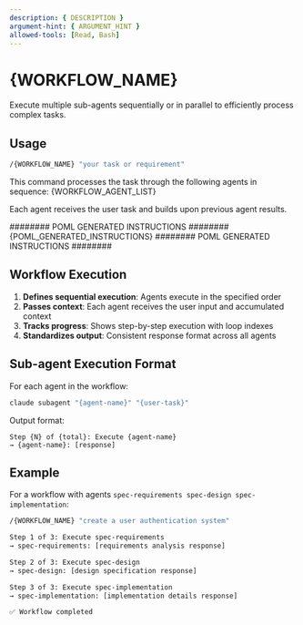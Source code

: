 ```yaml
---
description: { DESCRIPTION }
argument-hint: { ARGUMENT_HINT }
allowed-tools: [Read, Bash]
---
```


# {WORKFLOW_NAME}

Execute multiple sub-agents sequentially or in parallel to efficiently process complex tasks.

## Usage

```bash
/{WORKFLOW_NAME} "your task or requirement"
```

This command processes the task through the following agents in sequence:
{WORKFLOW_AGENT_LIST}

Each agent receives the user task and builds upon previous agent results.

######## POML GENERATED INSTRUCTIONS ########
{POML_GENERATED_INSTRUCTIONS}
######## POML GENERATED INSTRUCTIONS ########

## Workflow Execution

1. **Defines sequential execution**: Agents execute in the specified order
2. **Passes context**: Each agent receives the user input and accumulated context
3. **Tracks progress**: Shows step-by-step execution with loop indexes
4. **Standardizes output**: Consistent response format across all agents

## Sub-agent Execution Format

For each agent in the workflow:

```bash
claude subagent "{agent-name}" "{user-task}"
```

Output format:

```
Step {N} of {total}: Execute {agent-name}
→ {agent-name}: [response]
```

## Example

For a workflow with agents `spec-requirements spec-design spec-implementation`:

```bash
/{WORKFLOW_NAME} "create a user authentication system"

Step 1 of 3: Execute spec-requirements
→ spec-requirements: [requirements analysis response]

Step 2 of 3: Execute spec-design
→ spec-design: [design specification response]

Step 3 of 3: Execute spec-implementation
→ spec-implementation: [implementation details response]

✅ Workflow completed
```
